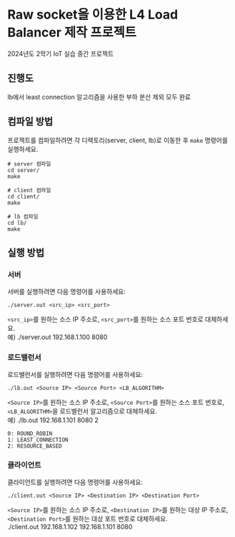 # Raw socket을 이용한 L4 Load Balancer 제작 프로젝트
2024년도 2학기 IoT 실습 중간 프로젝트

## 진행도
lb에서 least connection 알고리즘을 사용한 부하 분산 제외 모두 완료  

## 컴파일 방법
프로젝트를 컴파일하려면 각 디렉토리(server, client, lb)로 이동한 후 `make` 명령어를 실행하세요.

```
# server 컴파일
cd server/
make

# client 컴파일
cd client/ 
make

# lb 컴파일
cd lb/
make
```

## 실행 방법

### 서버
서버를 실행하려면 다음 명령어를 사용하세요:

```
./server.out <src_ip> <src_port>
```

`<src_ip>`를 원하는 소스 IP 주소로, `<src_port>`를 원하는 소스 포트 번호로 대체하세요.  
예) ./server.out 192.168.1.100 8080

### 로드밸런서
로드밸런서를 실행하려면 다음 명령어를 사용하세요:

```
./lb.out <Source IP> <Source Port> <LB_ALGORITHM>
```

`<Source IP>`를 원하는 소스 IP 주소로, `<Source Port>`를 원하는 소스 포트 번호로, `<LB_ALGORITHM>`을 로드밸런서 알고리즘으로 대체하세요.  
예) ./lb.out 192.168.1.101 8080 2

```
0: ROUND_ROBIN  
1: LEAST_CONNECTION  
2: RESOURCE_BASED
```

### 클라이언트
클라이언트를 실행하려면 다음 명령어를 사용하세요:

```
./client.out <Source IP> <Destination IP> <Destination Port>
```

`<Source IP>`를 원하는 소스 IP 주소로, `<Destination IP>`를 원하는 대상 IP 주소로, `<Destination Port>`를 원하는 대상 포트 번호로 대체하세요.   
 ./client.out 192.168.1.102 192.168.1.101 8080  
